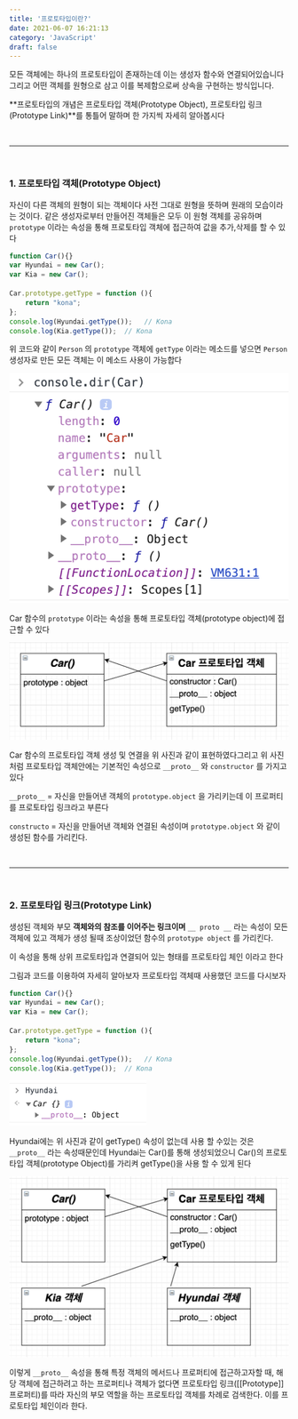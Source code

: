 ```yaml
---
title: '프로토타입이란?'
date: 2021-06-07 16:21:13
category: 'JavaScript'
draft: false
---
```



모든 객체에는 하나의 프로토타입이 존재하는데 이는 생성자 함수와 연결되어있습니다 그리고 어떤 객체를 원형으로 삼고 이를 복제함으로써 상속을 구현하는 방식입니다.

**프로토타입의 개념은 프로토타입 객체(Prototype Object), 프로토타입 링크(Prototype Link)**를 통틀어 말하며 한 가지씩 자세히 알아봅시다 

<br>

***
<br>

### 1. 프로토타입 객체(Prototype Object)

 자신이 다른 객체의 원형이 되는 객체이다 사전 그대로 원형을 뜻하며 원래의 모습이라는 것이다. 같은 생성자로부터 만들어진 객체들은 모두 이 원형 객체를 공유하며 `prototype` 이라는 속성을 통해 프로토타입 객체에 접근하여 값을 추가,삭제를 할 수 있다

```jsx
function Car(){}
var Hyundai = new Car();  
var Kia = new Car();

Car.prototype.getType = function (){  
    return "kona"; 
};
console.log(Hyundai.getType());   // Kona  
console.log(Kia.getType());  // Kona
```

위 코드와 같이 `Person` 의 `prototype` 객체에 `getType` 이라는 메소드를 넣으면 `Person`  생성자로 만든 모든 객체는 이 메소드 사용이 가능합다

![](./images/console.png)

Car 함수의 `prototype` 이라는 속성을 통해 프로토타입 객체(prototype object)에 접근할 수 있다

![](./images/11.png)

Car 함수의 프로토타입 객체 생성 및 연결을 위 사진과 같이 표현하였다그리고 위 사진처럼 프로토타입 객체안에는 기본적인 속성으로 `__proto__` 와 `constructor` 를 가지고 있다

`__proto__` = 자신을 만들어낸 객체의 `prototype.object` 을 가리키는데 이 프로퍼티를 프로토타입 링크라고 부른다

`constructo` = 자신을 만들어낸 객체와 연결된 속성이며 `prototype.object` 와 같이 생성된 함수를 가리킨다.

<br>

***
<br>

### 2. 프로토타입 링크(Prototype Link)

생성된 객체와 부모 **객체와의 참조를 이어주는 링크이며**  `__ proto __` 라는 속성이 모든 객체에 있고 객체가 생성 될때 조상이었던 함수의 `prototype object` 를 가리킨다.

 이 속성을 통해 상위 프로토타입과 연결되어 있는 형태를 프로토타입 체인 이라고 한다

그림과 코드를 이용하여 자세히 알아보자 프로토타입 객체때 사용했던 코드를 다시보자

```jsx
function Car(){}
var Hyundai = new Car();  
var Kia = new Car();

Car.prototype.getType = function (){  
    return "kona"; 
};
console.log(Hyundai.getType());   // Kona  
console.log(Kia.getType());  // Kona
```

![](./images/22.png)

Hyundai에는 위 사진과 같이 getType() 속성이 없는데 사용 할 수있는 것은 `__proto__` 라는 속성때문인데 Hyundai는 Car()를 통해 생성되었으니 Car()의 프로토타입 객체(prototype Object)를 가리켜 getType()을 사용 할 수 있게 된다

![](./images/33.png)

이렇게 `__proto__` 속성을 통해 특정 객체의 메서드나 프로퍼티에 접근하고자할 때, 해당 객체에 접근하려고 하는 프로퍼티나 객체가 없다면 프로토타입 링크([[Prototype]] 프로퍼티)를 따라 자신의 부모 역할을 하는 프로토타입 객체를 차례로 검색한다. 이를 프로토타입 체인이라 한다.